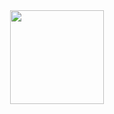 <div align="center">
  <img height="150" src="https://media.tenor.com/12DuAMmK3dwAAAAM/sofakingdoge.gif"  />
</div>
